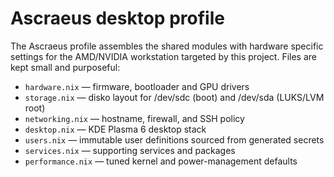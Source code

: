 # Ascraeus desktop profile

The Ascraeus profile assembles the shared modules with hardware specific
settings for the AMD/NVIDIA workstation targeted by this project. Files are
kept small and purposeful:

* `hardware.nix` — firmware, bootloader and GPU drivers
* `storage.nix` — disko layout for /dev/sdc (boot) and /dev/sda (LUKS/LVM root)
* `networking.nix` — hostname, firewall, and SSH policy
* `desktop.nix` — KDE Plasma 6 desktop stack
* `users.nix` — immutable user definitions sourced from generated secrets
* `services.nix` — supporting services and packages
* `performance.nix` — tuned kernel and power-management defaults
